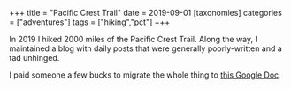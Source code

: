 +++
title = "Pacific Crest Trail"
date = 2019-09-01
[taxonomies]
categories = ["adventures"]
tags = ["hiking","pct"]
+++

In 2019 I hiked 2000 miles of the Pacific Crest Trail. Along the way, I maintained a blog with daily posts that were generally poorly-written and a tad unhinged.

I paid someone a few bucks to migrate the whole thing to [this Google Doc](https://docs.google.com/document/d/1_QRHPQf7KDRlDLnUlxozcww0CU8tKC1HWdsqTrIZilo/edit?usp=sharing).